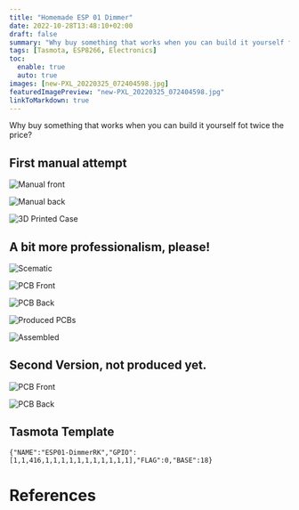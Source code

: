 ```yaml
---
title: "Homemade ESP 01 Dimmer"
date: 2022-10-28T13:48:10+02:00
draft: false
summary: "Why buy something that works when you can build it yourself for twice the price?"
tags: [Tasmota, ESP8266, Electronics]
toc:
  enable: true
  auto: true
images: [new-PXL_20220325_072404598.jpg]
featuredImagePreview: "new-PXL_20220325_072404598.jpg"
linkToMarkdown: true
---
```


Why buy something that works when you can build it yourself fot twice the price?

## First manual attempt

![Manual front](new-PXL_20220224_132238000.jpg)

![Manual back](new-PXL_20220224_132244306.jpg)

![3D Printed Case](new-PXL_20220224_132140139.jpg)

## A bit more professionalism, please!

![Scematic](schematic.png)

![PCB Front](pcb-0-front.png)

![PCB Back](pcb-0-back.png)

![Produced PCBs](new-PXL_20221028_115233629.jpg)

![Assembled](new-PXL_20220325_072404598.jpg)

## Second Version, not produced yet.

![PCB Front](pcb-front.png)

![PCB Back](pcb-back.png)

## Tasmota Template

```
{"NAME":"ESP01-DimmerRK","GPIO":[1,1,416,1,1,1,1,1,1,1,1,1,1,1],"FLAG":0,"BASE":18}
```

# References